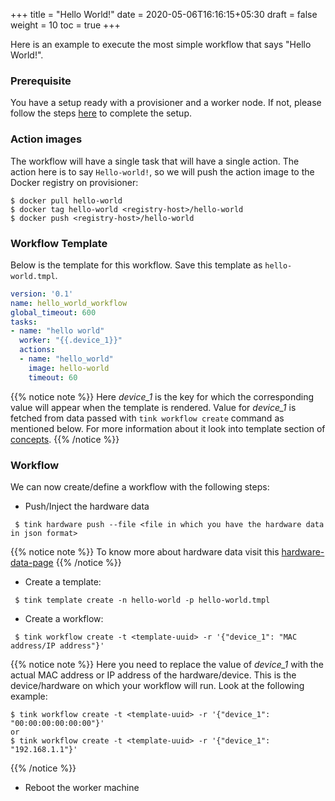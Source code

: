 +++
title = "Hello World!"
date = 2020-05-06T16:16:15+05:30
draft = false
weight = 10
toc = true
+++

Here is an example to execute the most simple workflow that says "Hello World!".

### Prerequisite

You have a setup ready with a provisioner and a worker node. If not, please follow the steps [here](/setup) to complete the setup.

### Action images

The workflow will have a single task that will have a single action. The action here is to say `Hello-world!`, so we will push the action image to the Docker registry on provisioner:

```
$ docker pull hello-world
$ docker tag hello-world <registry-host>/hello-world
$ docker push <registry-host>/hello-world
```

### Workflow Template

Below is the template for this workflow. Save this template as `hello-world.tmpl`.

```yaml
version: '0.1'
name: hello_world_workflow
global_timeout: 600
tasks:
- name: "hello world"
  worker: "{{.device_1}}"
  actions:
  - name: "hello_world"
    image: hello-world
    timeout: 60
```

{{% notice note %}}
 Here _device_1_ is the key for which the corresponding value will appear when the template is rendered. Value for _device_1_ is fetched from data passed with `tink workflow create` command as mentioned below. For more information about it look into template section of [concepts](/concepts).
{{% /notice %}}

### Workflow

We can now create/define a workflow with the following steps:

 - Push/Inject the hardware data

 ```
  $ tink hardware push --file <file in which you have the hardware data in json format>
 ```

 {{% notice note %}}
 To know more about hardware data visit this [hardware-data-page](/setup/packet/hardware-data/)
 {{% /notice %}}

 - Create a template:
 
 ```
  $ tink template create -n hello-world -p hello-world.tmpl
 ```

 - Create a workflow:

 ```
  $ tink workflow create -t <template-uuid> -r '{"device_1": "MAC address/IP address"}'
 ```

 {{% notice note %}}
  Here you need to replace the value of _device_1_ with the actual MAC address or IP address of the hardware/device. This is the device/hardware on which your workflow will run. Look at the following example:
  
  ```
  $ tink workflow create -t <template-uuid> -r '{"device_1": "00:00:00:00:00:00"}'
  or
  $ tink workflow create -t <template-uuid> -r '{"device_1": "192.168.1.1"}'
  ```
 {{% /notice %}}

 - Reboot the worker machine
